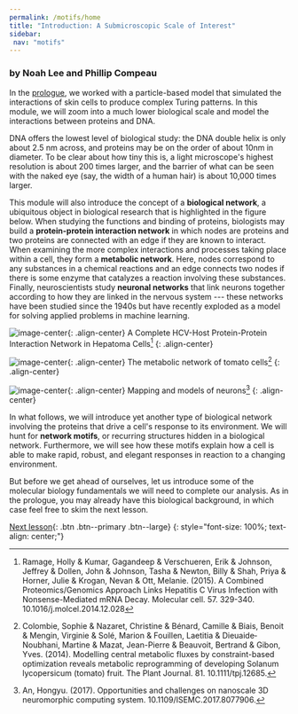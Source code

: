 ```yaml
---
permalink: /motifs/home
title: "Introduction: A Submicroscopic Scale of Interest"
sidebar:
 nav: "motifs"
---
```


### by Noah Lee and Phillip Compeau

In the [prologue](prologue), we worked with a particle-based model that simulated the interactions of skin cells to produce complex Turing patterns. In this module, we will zoom into a much lower biological scale and model the interactions between proteins and DNA.

DNA offers the lowest level of biological study: the DNA double helix is only about 2.5 nm across, and proteins may be on the order of about 10nm in diameter. To be clear about how tiny this is, a light microscope's highest resolution is about 200 times larger, and the barrier of what can be seen with the naked eye (say, the width of a human hair) is about 10,000 times larger.

This module will also introduce the concept of a **biological network**, a ubiquitous object in biological research that is highlighted in the figure below. When studying the functions and binding of proteins, biologists may build a **protein-protein interaction network** in which nodes are proteins and two proteins are connected with an edge if they are known to interact. When examining the more complex interactions and processes taking place within a cell, they form a **metabolic network**. Here, nodes correspond to any substances in a chemical reactions and an edge connects two nodes if there is some enzyme that catalyzes a reaction involving these substances. Finally, neuroscientists study **neuronal networks** that link neurons together according to how they are linked in the nervous system --- these networks have been studied since the 1940s but have recently exploded as a model for solving applied problems in machine learning.

![image-center](../assets/images/A-Complete-HCV-Host-Protein-Protein-Interaction-Network-in-Hepatoma-Cells-A-Network.png){: .align-center}
A Complete HCV-Host Protein-Protein Interaction Network in Hepatoma Cells[^PPInetwork] {: .align-center} 


![image-center](../assets/images/The-metabolic-network-of-tomato-cells-The-system-is-a-cell-with-symbolic-subcellular.png){: .align-center}
The metabolic network of tomato cells[^metabolicNetwork] {: .align-center}


![image-center](../assets/images/Neuron-networks-a-brain-b-neural-network-c-neuron-connecting-structure-d-neuron.png){: .align-center}
Mapping and models of neurons[^neuralNetwork] {: .align-center}


In what follows, we will introduce yet another type of biological network involving the proteins that drive a cell's response to its environment. We will hunt for **network motifs**, or recurring structures hidden in a biological network. Furthermore, we will see how these motifs explain how a cell is able to make rapid, robust, and elegant responses in reaction to a changing environment.

But before we get ahead of ourselves, let us introduce some of the molecular biology fundamentals we will need to complete our analysis. As in the prologue, you may already have this biological background, in which case feel free to skim the next lesson.

[Next lesson](transcription){: .btn .btn--primary .btn--large}
{: style="font-size: 100%; text-align: center;"}

[^neuralNetwork]: An, Hongyu. (2017). Opportunities and challenges on nanoscale 3D neuromorphic computing system. 10.1109/ISEMC.2017.8077906. 
[^metabolicNetwork]: Colombie, Sophie & Nazaret, Christine & Bénard, Camille & Biais, Benoit & Mengin, Virginie & Solé, Marion & Fouillen, Laetitia & Dieuaide‐Noubhani, Martine & Mazat, Jean-Pierre & Beauvoit, Bertrand & Gibon, Yves. (2014). Modelling central metabolic fluxes by constraint-based optimization reveals metabolic reprogramming of developing Solanum lycopersicum (tomato) fruit. The Plant Journal. 81. 10.1111/tpj.12685. 
[^PPInetwork]: Ramage, Holly & Kumar, Gagandeep & Verschueren, Erik & Johnson, Jeffrey & Dollen, John & Johnson, Tasha & Newton, Billy & Shah, Priya & Horner, Julie & Krogan, Nevan & Ott, Melanie. (2015). A Combined Proteomics/Genomics Approach Links Hepatitis C Virus Infection with Nonsense-Mediated mRNA Decay. Molecular cell. 57. 329-340. 10.1016/j.molcel.2014.12.028